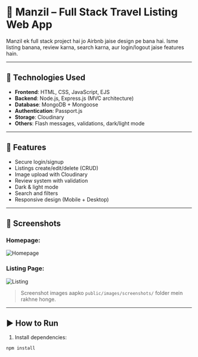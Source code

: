 # 🕌 Manzil – Full Stack Travel Listing Web App

Manzil ek full stack project hai jo Airbnb jaise design pe bana hai. Isme listing banana, review karna, search karna, aur login/logout jaise features hain.

---

## 🔧 Technologies Used

- **Frontend**: HTML, CSS, JavaScript, EJS
- **Backend**: Node.js, Express.js (MVC architecture)
- **Database**: MongoDB + Mongoose
- **Authentication**: Passport.js
- **Storage**: Cloudinary
- **Others**: Flash messages, validations, dark/light mode

---

## 🚀 Features

- Secure login/signup
- Listings create/edit/delete (CRUD)
- Image upload with Cloudinary
- Review system with validation
- Dark & light mode
- Search and filters
- Responsive design (Mobile + Desktop)

---

## 📸 Screenshots

### Homepage:
![Homepage](public/images/Screenshot(324))

### Listing Page:
![Listing](public/images/Screenshot(325))

> Screenshot images aapko `public/images/screenshots/` folder mein rakhne honge.

---

## ▶️ How to Run

1. Install dependencies:

```bash
npm install
